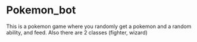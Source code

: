 # Pokemon_bot
This is a pokemon game where you randomly get a pokemon and a random ability, and feed. Also there are 2 classes (fighter, wizard)
